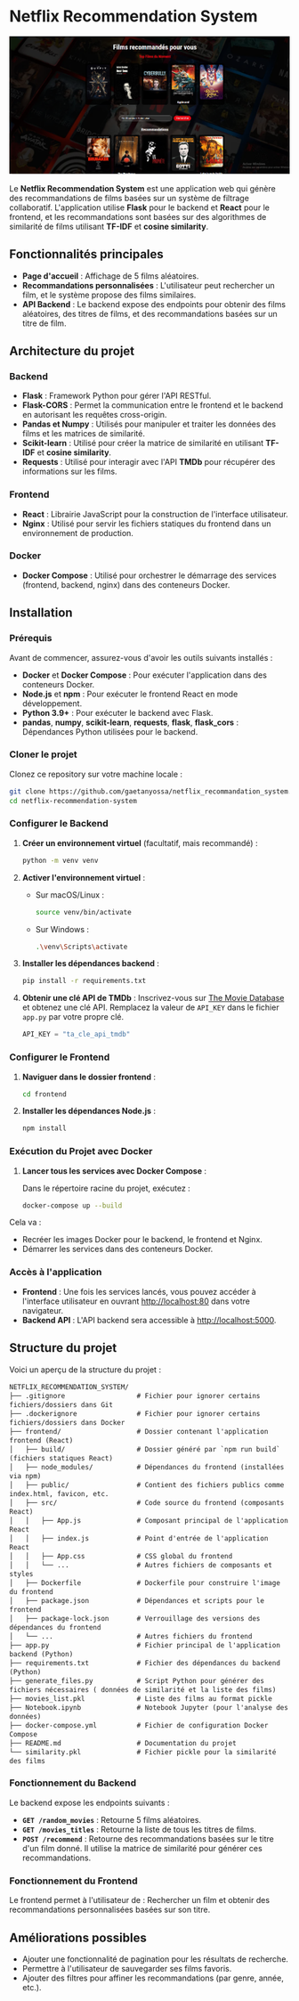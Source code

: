 # Netflix Recommendation System

![alt text](image.png)

Le **Netflix Recommendation System** est une application web qui génère des recommandations de films basées sur un système de filtrage collaboratif. L'application utilise **Flask** pour le backend et **React** pour le frontend, et les recommandations sont basées sur des algorithmes de similarité de films utilisant **TF-IDF** et **cosine similarity**.

## Fonctionnalités principales

- **Page d'accueil** : Affichage de 5 films aléatoires.
- **Recommandations personnalisées** : L'utilisateur peut rechercher un film, et le système propose des films similaires.
- **API Backend** : Le backend expose des endpoints pour obtenir des films aléatoires, des titres de films, et des recommandations basées sur un titre de film.
  
## Architecture du projet

### Backend
- **Flask** : Framework Python pour gérer l'API RESTful.
- **Flask-CORS** : Permet la communication entre le frontend et le backend en autorisant les requêtes cross-origin.
- **Pandas et Numpy** : Utilisés pour manipuler et traiter les données des films et les matrices de similarité.
- **Scikit-learn** : Utilisé pour créer la matrice de similarité en utilisant **TF-IDF** et **cosine similarity**.
- **Requests** : Utilisé pour interagir avec l'API **TMDb** pour récupérer des informations sur les films.

### Frontend
- **React** : Librairie JavaScript pour la construction de l'interface utilisateur.
- **Nginx** : Utilisé pour servir les fichiers statiques du frontend dans un environnement de production.

### Docker
- **Docker Compose** : Utilisé pour orchestrer le démarrage des services (frontend, backend, nginx) dans des conteneurs Docker.

## Installation

### Prérequis

Avant de commencer, assurez-vous d'avoir les outils suivants installés :
- **Docker** et **Docker Compose** : Pour exécuter l'application dans des conteneurs Docker.
- **Node.js** et **npm** : Pour exécuter le frontend React en mode développement.
- **Python 3.9+** : Pour exécuter le backend avec Flask.
- **pandas**, **numpy**, **scikit-learn**, **requests**, **flask**, **flask_cors** : Dépendances Python utilisées pour le backend.

### Cloner le projet

Clonez ce repository sur votre machine locale :

```bash
git clone https://github.com/gaetanyossa/netflix_recommandation_system.git
cd netflix-recommendation-system
```

### Configurer le Backend

1. **Créer un environnement virtuel** (facultatif, mais recommandé) :
   
   ```bash
   python -m venv venv
   ```

2. **Activer l'environnement virtuel** :
   - Sur macOS/Linux :
     ```bash
     source venv/bin/activate
     ```
   - Sur Windows :
     ```bash
     .\venv\Scripts\activate
     ```

3. **Installer les dépendances backend** :
   
   ```bash
   pip install -r requirements.txt
   ```

4. **Obtenir une clé API de TMDb** : Inscrivez-vous sur [The Movie Database](https://www.themoviedb.org/) et obtenez une clé API. Remplacez la valeur de `API_KEY` dans le fichier `app.py` par votre propre clé.

   ```python
   API_KEY = "ta_cle_api_tmdb"
   ```

### Configurer le Frontend

1. **Naviguer dans le dossier frontend** :
   
   ```bash
   cd frontend
   ```

2. **Installer les dépendances Node.js** :
   
   ```bash
   npm install
   ```

### Exécution du Projet avec Docker

1. **Lancer tous les services avec Docker Compose** :
   
   Dans le répertoire racine du projet, exécutez :

   ```bash
   docker-compose up --build
   ```

Cela va :
- Recréer les images Docker pour le backend, le frontend et Nginx.
- Démarrer les services dans des conteneurs Docker.

### Accès à l'application

- **Frontend** : Une fois les services lancés, vous pouvez accéder à l'interface utilisateur en ouvrant [http://localhost:80](http://localhost:80) dans votre navigateur.
- **Backend API** : L'API backend sera accessible à [http://localhost:5000](http://localhost:5000).

## Structure du projet

Voici un aperçu de la structure du projet :

```
NETFLIX_RECOMMENDATION_SYSTEM/
├── .gitignore                  # Fichier pour ignorer certains fichiers/dossiers dans Git
├── .dockerignore               # Fichier pour ignorer certains fichiers/dossiers dans Docker
├── frontend/                   # Dossier contenant l'application frontend (React)
│   ├── build/                  # Dossier généré par `npm run build` (fichiers statiques React)
│   ├── node_modules/           # Dépendances du frontend (installées via npm)
│   ├── public/                 # Contient des fichiers publics comme index.html, favicon, etc.
│   ├── src/                    # Code source du frontend (composants React)
│   │   ├── App.js              # Composant principal de l'application React
│   │   ├── index.js            # Point d'entrée de l'application React
│   │   ├── App.css             # CSS global du frontend
│   │   └── ...                 # Autres fichiers de composants et styles
│   ├── Dockerfile              # Dockerfile pour construire l'image du frontend
│   ├── package.json            # Dépendances et scripts pour le frontend
│   ├── package-lock.json       # Verrouillage des versions des dépendances du frontend
│   └── ...                     # Autres fichiers du frontend
├── app.py                      # Fichier principal de l'application backend (Python)
├── requirements.txt            # Fichier des dépendances du backend (Python)
├── generate_files.py           # Script Python pour générer des fichiers nécessaires ( données de similarité et la liste des films)
├── movies_list.pkl             # Liste des films au format pickle
├── Notebook.ipynb              # Notebook Jupyter (pour l'analyse des données)
├── docker-compose.yml          # Fichier de configuration Docker Compose
├── README.md                   # Documentation du projet
└── similarity.pkl              # Fichier pickle pour la similarité des films

```

### Fonctionnement du Backend

Le backend expose les endpoints suivants :

- **`GET /random_movies`** : Retourne 5 films aléatoires.
- **`GET /movies_titles`** : Retourne la liste de tous les titres de films.
- **`POST /recommend`** : Retourne des recommandations basées sur le titre d'un film donné. Il utilise la matrice de similarité pour générer ces recommandations.

### Fonctionnement du Frontend

Le frontend permet à l'utilisateur de : Rechercher un film et obtenir des recommandations personnalisées basées sur son titre.

## Améliorations possibles

- Ajouter une fonctionnalité de pagination pour les résultats de recherche.
- Permettre à l'utilisateur de sauvegarder ses films favoris.
- Ajouter des filtres pour affiner les recommandations (par genre, année, etc.).
